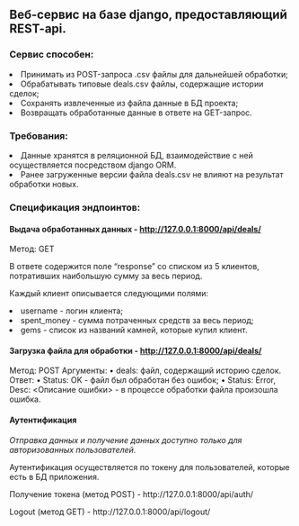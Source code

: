 ## Веб-сервис на базе django, предоставляющий REST-api.

### Сервис способен:
<li>Принимать из POST-запроса .csv файлы для дальнейшей обработки;</li>
<li>Обрабатывать типовые deals.csv файлы, содержащие истории сделок;</li>
<li>Сохранять извлеченные из файла данные в БД проекта;</li>
<li>Возвращать обработанные данные в ответе на GET-запрос.</li>

### Требования:
<li>Данные хранятся в реляционной БД, взаимодействие с ней осуществляется посредством django ORM.</li>
<li>Ранее загруженные версии файла deals.csv не влияют на результат обработки новых.</li>

### Спецификация эндпоинтов:

#### Выдача обработанных данных - http://127.0.0.1:8000/api/deals/
<p>Метод: GET</p>
<p>В ответе содержится поле “response” со списком из 5 клиентов, потративших наибольшую сумму за весь период.</p>
<p>Каждый клиент описывается следующими полями:</p>
<li><t>username - логин клиента;</li></t>
<li>spent_money - сумма потраченных средств за весь период;</li>
<li>gems - список из названий камней, которые купил клиент.</li>

#### Загрузка файла для обработки - http://127.0.0.1:8000/api/deals/
Метод: POST
Аргументы:
    • deals: файл, содержащий историю сделок.
Ответ:
    • Status: OK - файл был обработан без ошибок;
    • Status: Error, Desc: <Описание ошибки> - в процессе обработки файла произошла ошибка.

#### Аутентификация
<i>Отправка данных и получение данных доступно только для авторизованных пользователей.</i>
<p>Аутентификация осуществляется по токену для пользователей, которые есть в БД приложения.</p>
<p>Получение токена (метод POST) - http://127.0.0.1:8000/api/auth/</p>
<p>Logout (метод GET) - http://127.0.0.1:8000/api/logout/</p>
